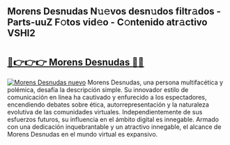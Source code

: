 ## Morens Desnudas N𝚞𝚎vos desn𝚞dos filtr𝚊dos - Parts-uuZ F𝚘tos vid𝚎o - C𝚘ntenido atr𝚊ctivo VSHI2

# <h2><a href="http://mbam3vw.tromn.icu/?c=Morens+Desnudas">🔗👉👉👉 Morens Desnudas 🔗🔗</a></h2>

[![Morens Desnudas nuevo](https://i.imgur.com/pEAQMta.gif)](http://mbam3vw.tromn.icu/?c=Morens+Desnudas)
Morens Desnudas, una persona multifacética y polémica, desafía la descripción simple. Su innovador estilo de comunicación en línea ha cautivado y enfurecido a los espectadores, encendiendo debates sobre ética, autorrepresentación y la naturaleza evolutiva de las comunidades virtuales. Independientemente de sus esfuerzos futuros, su influencia en el ámbito digital es innegable. Armado con una dedicación inquebrantable y un atractivo innegable, el alcance de Morens Desnudas en el mundo virtual es expansivo.
